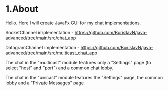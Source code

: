 # 1.About
Hello.
Here I will create JavaFx GUI for my chat implementations.

SocketChannel implementation - https://github.com/BorislavN/java-advanced/tree/main/src/chat_app

DatagramChannel implementation - https://github.com/BorislavN/java-advanced/tree/main/src/multicast_chat_app

The chat in the "multicast" module features only a "Settings" page (to select "host" and "port") and a common chat lobby.

The chat in the "unicast" module features the "Settings" page, the common lobby and a "Private Messages" page.